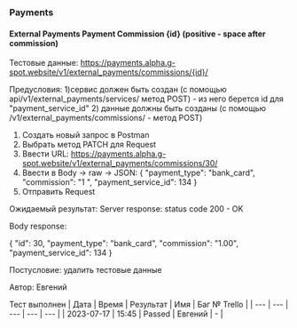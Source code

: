 ### Payments
#### External Payments Payment Commission {id} (positive - space after commission)

Тестовые данные: https://payments.alpha.g-spot.website/v1/external_payments/commissions/{id}/


Предусловия:   1)сервис должен быть создан (с помощью api/v1/external_payments/services/ метод POST) - из него берется id для "payment_service_id"
               2) данные должны быть созданы (с помощью /v1/external_payments/commissions/ - метод POST)


1. Создать новый запрос в Postman
2. Выбрать метод PATCH для Request
3. Ввести URL: https://payments.alpha.g-spot.website/v1/external_payments/commissions/30/
4. Ввести в Body -> raw -> JSON:
{
  "payment_type": "bank_card",
  "commission": "1 ",
  "payment_service_id": 134
}
5. Отправить Request

Ожидаемый результат: Server response: status code 200 - OK

Body response:

{
    "id": 30,
    "payment_type": "bank_card",
    "commission": "1.00",
    "payment_service_id": 134
}


Постусловие: удалить тестовые данные

Автор: Евгений

Тест выполнен
| Дата | Время | Результат | Имя | Баг № Trello |
| --- | --- | --- | --- | --- |
| 2023-07-17 | 15:45 | Passed | Евгений | - | 